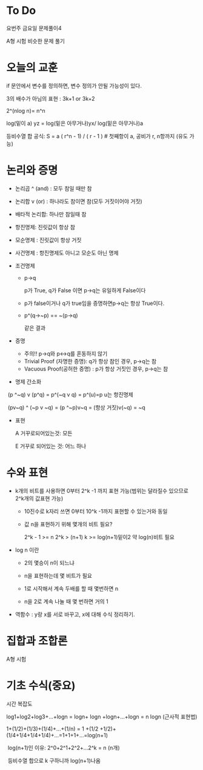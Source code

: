 # To Do

요번주 금요일 문제풀이4

A형 시험 비슷한 문제 풀기



# 오늘의 교훈

if 문안에서 변수를 정의하면, 변수 정의가 안될 가능성이 있다.

3의 배수가 아님의 표현 :  3k+1 or 3k+2

2^(nlog n)= n^n

log(밑이 a) yz = log(밑은 아무거나)yx/ log(밑은 아무거나)a

등비수열 합 공식: S = a ( r^n - 1) / ( r - 1 )   # 첫째항이  a, 공비가 r, n항까지 (유도 가능)

# 논리와 증명

* 논리곱 ^ (and) : 모두 참일 때만 참

* 논리합 v (or) : 하나라도 참이면 참(모두 거짓이어야 거짓)

* 배타적 논리합: 하나만 참일때 참

* 항진명제: 진릿값이 항상 참

* 모순명제 : 진릿값이 항상 거짓

* 사건명제 : 항진명제도 아니고 모순도 아닌 명제

* 조건명제 

  - p->q

    p가 True, q가 False 이면 p->q는 유일하게 False이다

  - p가 false이거나 q가 true임을 증명하면p->q는 항상 True이다.

  - p^(q->~p) == ~(p->q)

    같은 결과

* 증명

  - 주의!! p->q와 p<->q를 혼동하지 않기
  - Trivial Proof (자명한 증명): q가 항상 참인 경우, p->q는 참
  - Vacuous Proof(공허한 증명) : p가 항상 거짓인 경우, p->q는 참

* 명제 간소화

​		(p ^~q) v (p^q) = p^(~q  v q) = p^(u)=p 	u는 항진명제

​		(pv~q) ^ (~p v ~q) = (p ^~p)v~q  = (항상 거짓)v(~q) = ~q



* 표현

  A 거꾸로되어있는것: 모든

  E 거꾸로 되어있는 것: 어느 하나

  

# 수와 표현

* k개의 비트를 사용하면 0부터 2^k -1 까지 표현 가능(범위는 달라질수 있으므로 2^k개의 값표현 가능)

  - 10진수로 k자리 쓰면 0부터 10^k -1까지 표현할 수 있는거와 동일

  - 값 n을 표현하기 위해 몇개의 비트 필요? 

    2^k - 1 >= n     2^k > (n+1)   k >= log(n+1)밑이2   약 log(n)비트 필요

* log n 이란

  - 2의 몇승이 n이 되느냐

  - n을 표현하는데 몇 비트가 필요

  - 1로 시작해서 계속 두배를 할 때 몇번하면 n

  - n을 2로 계속 나눌 때 몇 번하면 거의 1

    

* 역함수 : y랑 x를 서로 바꾸고, x에 대해 수식 정리하기.



# 집합과 조합론

A형 시험



# 기초 수식(중요)

시간 복잡도

log1+log2+log3+...+logn = logn+ logn +logn+...+logn = n logn (근사적 표현법)

1+(1/2)+(1/3)+(1/4)+...+(1/n) = 1 +(1/2 +1/2)+(1/4+1/4+1/4+1/4)+...=1+1+1+...=log(n+1)

​	log(n+1)인 이유: 2^0+2^1+2^2+...2^k = n (n개)

​	등비수열 합으로 k  구하니까  log(n+1)나옴

